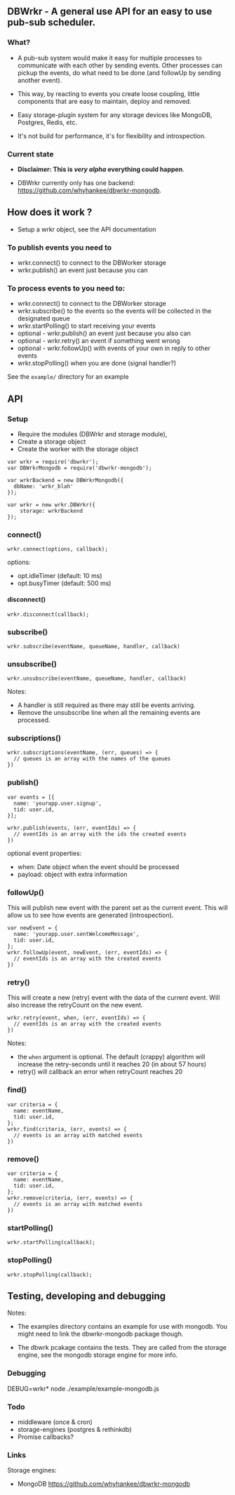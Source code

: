 ## DBWrkr - A general use API for an easy to use pub-sub scheduler.

### What?

* A pub-sub system would make it easy for multiple processes to communicate with each other by sending events. Other processes can pickup the events, do what need to be done (and followUp by sending another event).

* This way, by reacting to events you create loose coupling, little components that are easy to maintain, deploy and removed.

* Easy storage-plugin system for any storage devices like MongoDB, Postgres, Redis, etc.

* It's not build for performance, it's for flexibility and introspection.

### Current state

* **Disclaimer: This is *very alpha* everything could happen**.

* DBWrkr currently only has one backend: <https://github.com/whyhankee/dbwrkr-mongodb>.

## How does it work ?

* Setup a wrkr object, see the API documentation

### To publish events you need to

* wrkr.connect() to connect to the DBWorker storage
* wrkr.publish() an event just because you can

### To process events to you need to:

* wrkr.connect() to connect to the DBWorker storage
* wrkr.subscribe() to the events so the events will be collected in the designated queue
* wrkr.startPolling() to start receiving your events
* optional - wrkr.publish() an event just because you also can
* optional - wrkr.retry() an event if something went wrong
* optional - wrkr.followUp() with events of your own in reply to other events
* wrkr.stopPolling() when you are done (signal handler?)

See the `example/` directory for an example


## API

### Setup

* Require the modules (DBWrkr and storage module),
* Create a storage object
* Create the worker with the storage object

```
var wrkr = require('dbwrkr');
var DBWrkrMongodb = require('dbwrkr-mongodb');

var wrkrBackend = new DBWrkrMongodb({
  dbName: 'wrkr_blah'
});

var wrkr = new wrkr.DBWrkr({
	storage: wrkrBackend
});
```

### connect()

```
wrkr.connect(options, callback);
```

options:
* opt.idleTimer (default: 10 ms)
* opt.busyTimer (default: 500 ms)

#### disconnect()

```
wrkr.disconnect(callback);
```

### subscribe()

```
wrkr.subscribe(eventName, queueName, handler, callback)
```

### unsubscribe()

```
wrkr.unsubscribe(eventName, queueName, handler, callback)
```

Notes:
* A handler is still required as there may still be events arriving.
* Remove the unsubscribe line when all the remaining events are processed.

### subscriptions()

```
wrkr.subscriptions(eventName, (err, queues) => {
  // queues is an array with the names of the queues
})
```

### publish()

```
var events = [{
  name: 'yourapp.user.signup',
  tid: user.id,
}];

wrkr.publish(events, (err, eventIds) => {
  // eventIds is an array with the ids the created events
})
```

optional event properties:
* when: Date object when the event should be processed
* payload: object with extra information


### followUp()

This will publish new event with the parent set as the current event.
This will allow us to see how events are generated (introspection).

```
var newEvent = {
  name: 'yourapp.user.sentWelcomeMessage',
  tid: user.id,
};
wrkr.followUp(event, newEvent, (err, eventIds) => {
  // eventIds is an array with the created events
})
```

### retry()

This will create a new (retry) event with the data of the current event.
Will also increase the retryCount on the new event.

```
wrkr.retry(event, when, (err, eventIds) => {
  // eventIds is an array with the created events
})
```

Notes:
* the `when` argument is optional. The default (crappy) algorithm will increase the retry-seconds until it reaches 20 (in about 57 hours)
* retry() will callback an error when retryCount reaches 20

### find()

```
var criteria = {
  name: eventName,
  tid: user.id,
};
wrkr.find(criteria, (err, events) => {
  // events is an array with matched events
})
```

### remove()

```
var criteria = {
  name: eventName,
  tid: user.id,
};
wrkr.remove(criteria, (err, events) => {
  // events is an array with matched events
})
```

### startPolling()

```
wrkr.startPolling(callback);
```

### stopPolling()

```
wrkr.stopPolling(callback);
```


## Testing, developing and debugging

Notes:

* The examples directory contains an example for use with mongodb. You might need to link the dbwrkr-mongodb package though.

* The dbwrk pcakage contains the tests. They are called from the storage engine, see the mongodb storage engine for more info.


### Debugging

  DEBUG=wrkr* node ./example/example-mongodb.js

### Todo

* middleware (once & cron)
* storage-engines (postgres & rethinkdb)
* Promise callbacks?


### Links

Storage engines:

* MongoDB <https://github.com/whyhankee/dbwrkr-mongodb>

